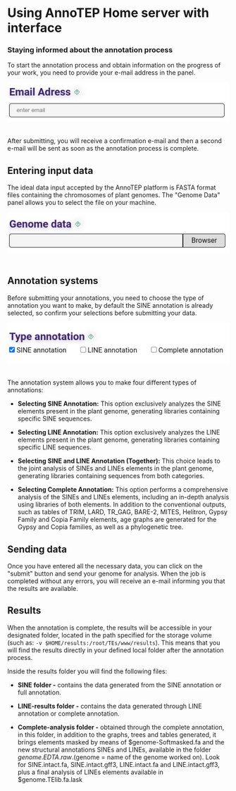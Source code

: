 # Using AnnoTEP Home server with interface
### Staying informed about the annotation process
To start the annotation process and obtain information on the progress of your work, you need to provide your e-mail address in the panel.
<div align="center"> 
    <img src="../www/static/screenshot/email.png" alt="box-email"> 
</div><br>

After submitting, you will receive a confirmation e-mail and then a second e-mail will be sent as soon as the annotation process is complete.

## Entering input data
The ideal data input accepted by the AnnoTEP platform is FASTA format files containing the chromosomes of plant genomes. The "Genome Data" panel allows you to select the file on your machine.

<div align="center"> 
    <img src="../www/static/screenshot/genome.png" alt="box-genome"> 
</div><br>

## Annotation systems
Before submitting your annotations, you need to choose the type of annotation you want to make, by default the SINE annotation is already selected, so confirm your selections before submitting your data.
<div align="center"> 
    <img src="../www/static/screenshot/anotação.png" alt="box-annotation"> 
</div><br>

The annotation system allows you to make four different types of annotations:
- **Selecting SINE Annotation:** This option exclusively analyzes the SINE elements present in the plant genome, generating libraries containing specific SINE sequences.

- **Selecting LINE Annotation:** This option exclusively analyzes the LINE elements present in the plant genome, generating libraries containing specific LINE sequences.

- **Selecting SINE and LINE Annotation (Together):** This choice leads to the joint analysis of SINEs and LINEs elements in the plant genome, generating libraries containing sequences from both categories.

- **Selecting Complete Annotation:** This option performs a comprehensive analysis of the SINEs and LINEs elements, including an in-depth analysis using libraries of both elements. In addition to the conventional outputs, such as tables of TRIM, LARD, TR_GAG, BARE-2, MITES, Helitron, Gypsy Family and Copia Family elements, age graphs are generated for the Gypsy and Copia families, as well as a phylogenetic tree.

## Sending data
Once you have entered all the necessary data, you can click on the "submit" button and send your genome for analysis. When the job is completed without any errors, you will receive an e-mail informing you that the results are available.

## Results
When the annotation is complete, the results will be accessible in your designated folder, located in the path specified for the storage volume (such as: ``-v $HOME/results:/root/TEs/www/results``). This means that you will find the results directly in your defined local folder after the annotation process.

Inside the results folder you will find the following files:
- **SINE folder -** contains the data generated from the SINE annotation or full annotation.

- **LINE-results folder -** contains the data generated through LINE annotation or complete annotation. 

- **Complete-analysis folder -** obtained through the complete annotation, in this folder, in addition to the graphs, trees and tables generated, it brings elements masked by means of $genome-Softmasked.fa and the new structural annotations SINEs and LINEs, available in the folder $genome.EDTA.raw. ($genome = name of the genome worked on). Look for SINE.intact.fa, SINE.intact.gff3, LINE.intact.fa and LINE.intact.gff3, plus a final analysis of LINEs elements available in $genome.TElib.fa.lask 
